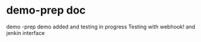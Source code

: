 # demo-prep doc
demo -prep
demo added and testing in progress
Testing with webhook!
and jenkin interface
